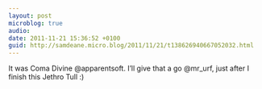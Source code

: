 ```yaml
---
layout: post
microblog: true
audio: 
date: 2011-11-21 15:36:52 +0100
guid: http://samdeane.micro.blog/2011/11/21/t138626940667052032.html
---
```

It was Coma Divine @apparentsoft. I’ll give that a go @mr_urf, just after I finish this Jethro Tull :)
